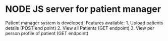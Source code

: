 # NODE JS server for patient manager
  Patient manager system is developed.
  Features available:
      1. Upload patients details (POST end point)
      2. View all Patients (GET endpoint)
      3. View per person profile of patient (GET endpoint)
